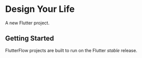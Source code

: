 # Design Your Life

A new Flutter project.

## Getting Started

FlutterFlow projects are built to run on the Flutter _stable_ release.
